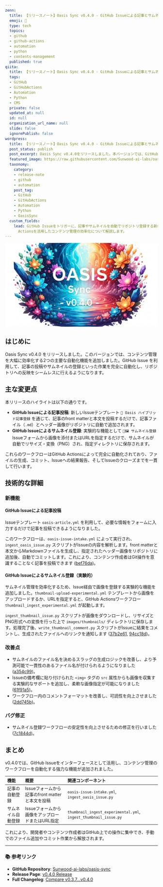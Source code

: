 ```yaml
---
zenn:
  title: 【リリースノート】Oasis Sync v0.4.0 - GitHub Issueによる記事とサムネイルの自動登録
  emoji: 🚀
  type: tech
  topics:
  - github
  - github-actions
  - automation
  - python
  - contents-management
  published: true
qiita:
  title: 【リリースノート】Oasis Sync v0.4.0 - GitHub Issueによる記事とサムネイルの自動登録
  tags:
  - GitHub
  - GitHubActions
  - Automation
  - Python
  - CMS
  private: false
  updated_at: null
  id: null
  organization_url_name: null
  slide: false
  ignorePublish: false
wordpress:
  title: 【リリースノート】Oasis Sync v0.4.0 - GitHub Issueによる記事とサムネイルの自動登録
  post_status: publish
  post_excerpt: Oasis Sync v0.4.0をリリースしました。本バージョンでは、GitHub Issueを通じて記事やサムネイルを自動でリポジトリに登録する機能が追加され、コンテンツ管理が大幅に効率化されています。
  featured_image: https://raw.githubusercontent.com/Sunwood-ai-labs/oasis-sync/main/generated-images/release-v0.4.0-20251017_165817/imagen-4-ultra_2025-10-17T16-59-41-056Z_A_mesmerizing_and_vivid_digital_painting_featuring_1.png
  taxonomy:
    category:
    - release-note
    - github
    - automation
    post_tag:
    - GitHub
    - GitHubActions
    - Automation
    - Python
    - OasisSync
  custom_fields:
    lead: GitHub Issueをトリガーに、記事やサムネイルを自動でリポジトリ登録する新機能を追加した Oasis Sync v0.4.0 をリリース。GitHub
      Actionsを活用したコンテンツ管理の効率化について解説します。
---
```


![imagen-4-ultra_2025-10-17T16-59-41-056Z_A_mesmerizing_and_vivid_digital_painting_featuring_1.png](https://raw.githubusercontent.com/Sunwood-ai-labs/oasis-sync/main/generated-images/release-v0.4.0-20251017_165817/imagen-4-ultra_2025-10-17T16-59-41-056Z_A_mesmerizing_and_vivid_digital_painting_featuring_1.png)

## はじめに
Oasis Sync v0.4.0 をリリースしました。このバージョンでは、コンテンツ管理を大幅に効率化する2つの主要な自動化機能を追加しました。GitHub Issue を利用して、記事の投稿やサムネイルの登録といった作業を完全に自動化し、リポジトリへの反映をシームレスに行えるようになります。

## 主な変更点
本リリースのハイライトは以下の通りです。

- **GitHub Issueによる記事投稿**: 新しいIssueテンプレート `📰 Oasis ハイブリッド記事登録` を通じて、記事のfront matterと本文を投稿するだけで、記事ファイル（`.md`）とヘッダー画像がリポジトリに自動で追加されます。
- **GitHub Issueによるサムネイル登録**: 実験的な機能として `🚧🖼️ サムネイル登録` Issueフォームから画像を添付またはURLを指定するだけで、サムネイルが自動でリサイズ・変換（PNG）され、指定ディレクトリに保存されます。

これらのワークフローはGitHub Actionsによって完全に自動化されており、ファイルの生成、コミット、Issueへの結果報告、そしてIssueのクローズまでを一貫して行います。

## 技術的な詳細
### 新機能
#### GitHub Issueによる記事投稿
Issueテンプレート `oasis-article.yml` を利用して、必要な情報をフォームに入力するだけで記事を投稿できるようになりました。

このワークフローは、`oasis-issue-intake.yml` によって実行され、`ingest_oasis_issue.py` スクリプトがIssueの内容を解析します。front matterと本文からMarkdownファイルを生成し、指定されたヘッダー画像をリポジトリに追加後、自動でコミットします。これにより、コンテンツ作成者はGit操作を意識することなく記事を投稿できます ([bef76da](https://github.com/Sunwood-ai-labs/oasis-sync/commit/bef76da))。

#### GitHub Issueによるサムネイル登録（実験的）
サムネイル管理を効率化するため、Issue経由で画像を登録する実験的な機能を追加しました。`thumbnail-upload-experimental.yml` テンプレートから画像をアップロードするか、URLを指定すると、GitHub Actionsワークフロー `thumbnail_ingest_experimental.yml` が起動します。

`ingest_thumbnail_issue.py` スクリプトが画像をダウンロードし、リサイズとPNG形式への変換を行った上で `images/thumbnails/` ディレクトリに保存します。処理完了後、`write_thumbnail_comment.py` スクリプトがIssueに結果をコメントし、生成されたファイルへのリンクを通知します ([37b2e61](https://github.com/Sunwood-ai-labs/oasis-sync/commit/37b2e61), [94cc18d](https://github.com/Sunwood-ai-labs/oasis-sync/commit/94cc18d))。

### 改善点
- サムネイルのファイル名を決めるスラッグの生成ロジックを改善し、より予測可能で一貫性のあるファイル名が付けられるようになりました ([a354c99](https://github.com/Sunwood-ai-labs/oasis-sync/commit/a354c99))。
- Issueの備考欄に貼り付けられた `<img>` タグの `src` 属性からも画像を収集する実験的なサポートを追加し、柔軟な画像指定が可能になりました ([61f91a5](https://github.com/Sunwood-ai-labs/oasis-sync/commit/61f91a5))。
- ワークフロー内のコメントフォーマットを改善し、可読性を向上させました ([2dd745b](https://github.com/Sunwood-ai-labs/oasis-sync/commit/2dd745b))。

### バグ修正
- サムネイル登録ワークフローの安定性を向上させるための修正を行いました ([7c1844d](https://github.com/Sunwood-ai-labs/oasis-sync/commit/7c1844d))。

## まとめ
v0.4.0では、GitHub Issueをインターフェースとして活用し、コンテンツ管理のワークフローを自動化する強力な機能が追加されました。

| 機能 | 概要 | 関連コンポーネント |
|:---|:---|:---|
| 記事の自動登録 | Issueフォームから記事のfront matterと本文を投稿 | `oasis-issue-intake.yml`, `ingest_oasis_issue.py` |
| サムネイル自動登録 | Issueフォームから画像をアップロードまたはURL指定 | `thumbnail_ingest_experimental.yml`, `ingest_thumbnail_issue.py` |

これにより、開発者やコンテンツ作成者はGitHub上での操作に集中でき、手動でのファイル追加やコミット作業から解放されます。

---
### 📚 参考リンク
- **GitHub Repository**: [Sunwood-ai-labs/oasis-sync](https://github.com/Sunwood-ai-labs/oasis-sync)
- **Release Page**: [v0.4.0 Release](https://github.com/Sunwood-ai-labs/oasis-sync/releases/tag/v0.4.0)
- **Full Changelog**: [Compare v0.3.7...v0.4.0](https://github.com/Sunwood-ai-labs/oasis-sync/compare/v0.3.7...v0.4.0)
